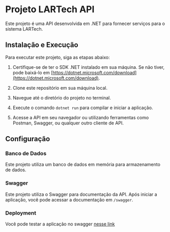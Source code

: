 # Projeto LARTech API

Este projeto é uma API desenvolvida em .NET para fornecer serviços para o sistema LARTech.

## Instalação e Execução

Para executar este projeto, siga as etapas abaixo:

1. Certifique-se de ter o SDK .NET instalado em sua máquina. Se não tiver, pode baixá-lo em [https://dotnet.microsoft.com/download](https://dotnet.microsoft.com/download).

2. Clone este repositório em sua máquina local.

3. Navegue até o diretório do projeto no terminal.

4. Execute o comando `dotnet run` para compilar e iniciar a aplicação.

5. Acesse a API em seu navegador ou utilizando ferramentas como Postman, Swagger, ou qualquer outro cliente de API.

## Configuração

### Banco de Dados

Este projeto utiliza um banco de dados em memória para armazenamento de dados. 

### Swagger

Este projeto utiliza o Swagger para documentação da API. Após iniciar a aplicação, você pode acessar a documentação em `/swagger`.

### Deployment

Você pode testar a aplicação no swagger [nesse link](https://lartechapi.azurewebsites.net/swagger/index.html)
